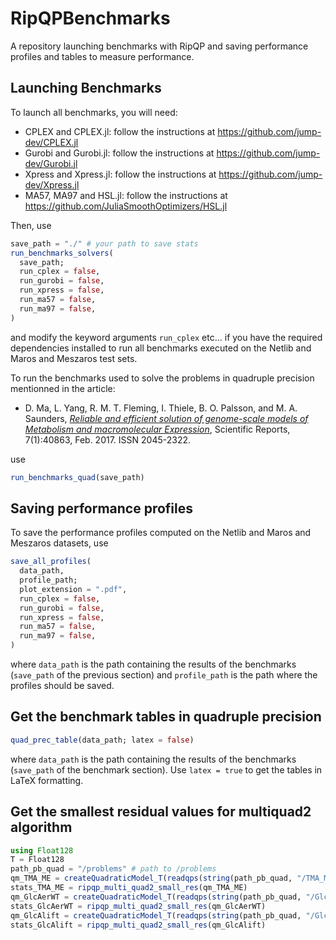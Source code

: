 # RipQPBenchmarks

A repository launching benchmarks with RipQP and saving performance profiles and tables to measure performance.

## Launching Benchmarks

To launch all benchmarks, you will need:
- CPLEX and CPLEX.jl: follow the instructions at https://github.com/jump-dev/CPLEX.jl
- Gurobi and Gurobi.jl: follow the instructions at https://github.com/jump-dev/Gurobi.jl
- Xpress and Xpress.jl: follow the instructions at https://github.com/jump-dev/Xpress.jl
- MA57, MA97 and HSL.jl: follow the instructions at https://github.com/JuliaSmoothOptimizers/HSL.jl

Then, use

```julia
save_path = "./" # your path to save stats
run_benchmarks_solvers(
  save_path;
  run_cplex = false,
  run_gurobi = false,
  run_xpress = false,
  run_ma57 = false,
  run_ma97 = false,
)
```
and modify the keyword arguments `run_cplex` etc... if you have the required dependencies installed to run all benchmarks executed on the Netlib and Maros and Meszaros test sets.

To run the benchmarks used to solve the problems in quadruple precision mentionned in the article:

* D. Ma, L. Yang, R. M. T. Fleming, I. Thiele, B. O. Palsson, and M. A. Saunders, [*Reliable and efficient solution of genome-scale models of Metabolism and macromolecular Expression*](https://doi.org/10.1038/srep40863), Scientific Reports, 7(1):40863, Feb. 2017. ISSN 2045-2322.

use

```julia
run_benchmarks_quad(save_path)
```

## Saving performance profiles

To save the performance profiles computed on the Netlib and Maros and Meszaros datasets, use

```julia
save_all_profiles(
  data_path,
  profile_path;
  plot_extension = ".pdf",
  run_cplex = false,
  run_gurobi = false,
  run_xpress = false,
  run_ma57 = false,
  run_ma97 = false,
)
```

where `data_path` is the path containing the results of the benchmarks (`save_path` of the previous section) and `profile_path` is the path where the profiles should be saved.

## Get the benchmark tables in quadruple precision

```julia
quad_prec_table(data_path; latex = false)
```

where `data_path` is the path containing the results of the benchmarks (`save_path` of the benchmark section).
Use `latex = true` to get the tables in LaTeX formatting.

## Get the smallest residual values for multiquad2 algorithm

```julia
using Float128
T = Float128
path_pb_quad = "/problems" # path to /problems
qm_TMA_ME = createQuadraticModel_T(readqps(string(path_pb_quad, "/TMA_ME.mps")), T=T)
stats_TMA_ME = ripqp_multi_quad2_small_res(qm_TMA_ME)
qm_GlcAerWT = createQuadraticModel_T(readqps(string(path_pb_quad, "/GlcAerWT.mps")), T=T)
stats_GlcAerWT = ripqp_multi_quad2_small_res(qm_GlcAerWT)
qm_GlcAlift = createQuadraticModel_T(readqps(string(path_pb_quad, "/GlcAlift.mps")), T=T)
stats_GlcAlift = ripqp_multi_quad2_small_res(qm_GlcAlift)
```